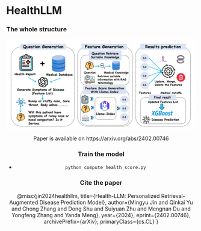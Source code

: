 # HealthLLM
### The whole structure
<center>
  
![这是图片](./pic/pic2.png)

<center>
Paper is available on https://arxiv.org/abs/2402.00746

### Train the model
  -  `python compute_health_score.py`

### Cite the paper
@misc{jin2024healthllm,
      title={Health-LLM: Personalized Retrieval-Augmented Disease Prediction Model}, 
      author={Mingyu Jin and Qinkai Yu and Chong Zhang and Dong Shu and Suiyuan Zhu and Mengnan Du and Yongfeng Zhang and Yanda Meng},
      year={2024},
      eprint={2402.00746},
      archivePrefix={arXiv},
      primaryClass={cs.CL}
}
